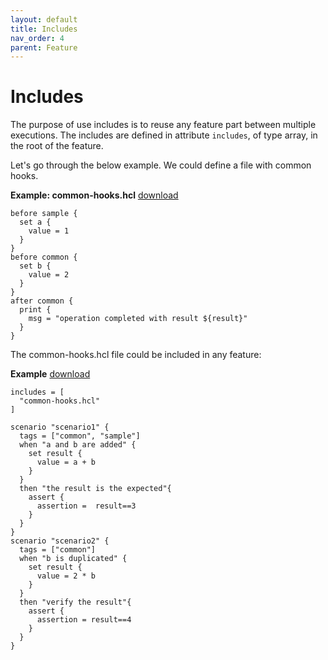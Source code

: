 ```yaml
---
layout: default
title: Includes
nav_order: 4
parent: Feature
---
```

# Includes

<link rel="stylesheet" href="../../../assets/css/custom.css">

The purpose of use includes is to reuse any feature part between multiple executions. 
The includes are defined in attribute `includes`,  of type array, in the root of the feature.

Let's go through the below example. We could define a file with common hooks.

**Example: common-hooks.hcl** [download](https://raw.githubusercontent.com/wesovilabs/orion-examples/master/site/common-hooks.hcl)
```hcl
before sample {
  set a {
    value = 1
  }
}
before common {
  set b {
    value = 2
  }
}
after common {
  print {
    msg = "operation completed with result ${result}"
  }
}
```

The common-hooks.hcl file could be included in any feature:

**Example** [download](https://raw.githubusercontent.com/wesovilabs/orion-examples/master/site/feature008.hcl)
```hcl
includes = [
  "common-hooks.hcl"
]

scenario "scenario1" {
  tags = ["common", "sample"]
  when "a and b are added" {
    set result {
      value = a + b
    }
  }
  then "the result is the expected"{
    assert {
      assertion =  result==3
    }
  }
}
scenario "scenario2" {
  tags = ["common"]
  when "b is duplicated" {
    set result {
      value = 2 * b
    }
  }
  then "verify the result"{
    assert {
      assertion = result==4
    }
  }
}
```
